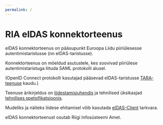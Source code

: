 ```yaml
---
permalink: /
---
```


# RIA eIDAS konnektorteenus

eIDAS konnektorteenus on pääsupunkt Euroopa Liidu piiriülesesse autentimistaristusse (nn eIDAS-taristusse).

Konnektorteenus on mõeldud asutustele, kes soovivad piiriülese autentimistaristuga liituda SAML protokolli alusel.

(OpenID Connect protokolli kasutajad pääsevad eIDAS-taristusse [TARA-teenuse](https://e-gov.github.io/TARA-Doku/) kaudu.)

Teenuse ärikirjeldus on [liidestamisjuhendis](Liidestamisjuhend) ja tehnilised üksikasjad [tehnilises spetsifikatsioonis](Spetsifikatsioon).

Mudeliks ja näiteks liidese ehitamisel võib kasutada [eIDAS-Client](https://github.com/e-gov/eIDAS-Client) tarkvara.

eIDAS konnektorteenust osutab Riigi Infosüsteemi Amet.



